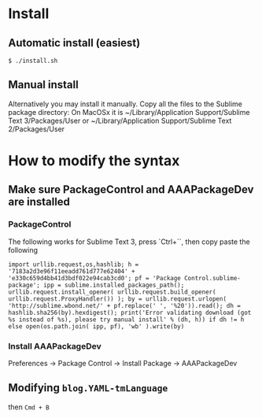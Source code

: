 # Install
## Automatic install (easiest)
```
$ ./install.sh
```

## Manual install
Alternatively you may install it manually. Copy all the files to the Sublime package directory:
On MacOSx it is 
~/Library/Application Support/Sublime Text 3/Packages/User
or 
~/Library/Application Support/Sublime Text 2/Packages/User


# How to modify the syntax

## Make sure PackageControl and AAAPackageDev are installed

### PackageControl
The following works for Sublime Text 3, press `Ctrl+\``, then copy paste the following
```
import urllib.request,os,hashlib; h = '7183a2d3e96f11eeadd761d777e62404' + 'e330c659d4bb41d3bdf022e94cab3cd0'; pf = 'Package Control.sublime-package'; ipp = sublime.installed_packages_path(); urllib.request.install_opener( urllib.request.build_opener( urllib.request.ProxyHandler()) ); by = urllib.request.urlopen( 'http://sublime.wbond.net/' + pf.replace(' ', '%20')).read(); dh = hashlib.sha256(by).hexdigest(); print('Error validating download (got %s instead of %s), please try manual install' % (dh, h)) if dh != h else open(os.path.join( ipp, pf), 'wb' ).write(by)
```

### Install AAAPackageDev
Preferences -> Package Control -> Install Package -> AAAPackageDev

## Modifying `blog.YAML-tmLanguage`
  then `Cmd + B`
